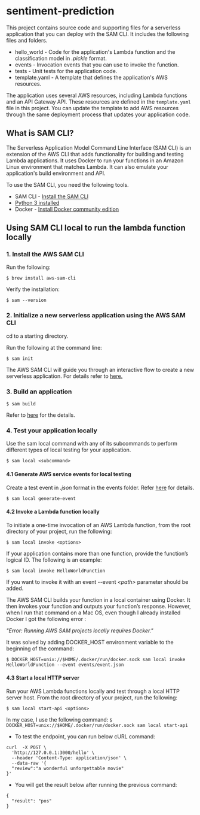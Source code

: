 # sentiment-prediction

This project contains source code and supporting files for a serverless application that you can deploy with the SAM CLI. It includes the following files and folders.

- hello_world - Code for the application's Lambda function and the classification model in *.pickle* format.
- events - Invocation events that you can use to invoke the function.
- tests - Unit tests for the application code. 
- template.yaml - A template that defines the application's AWS resources.

The application uses several AWS resources, including Lambda functions and an API Gateway API. These resources are defined in the `template.yaml` file in this project. You can update the template to add AWS resources through the same deployment process that updates your application code.


## What is SAM CLI?

The Serverless Application Model Command Line Interface (SAM CLI) is an extension of the AWS CLI that adds functionality for building and testing Lambda applications. It uses Docker to run your functions in an Amazon Linux environment that matches Lambda. It can also emulate your application's build environment and API.

To use the SAM CLI, you need the following tools.

* SAM CLI - [Install the SAM CLI](https://docs.aws.amazon.com/serverless-application-model/latest/developerguide/serverless-sam-cli-install.html)
* [Python 3 installed](https://www.python.org/downloads/)
* Docker - [Install Docker community edition](https://hub.docker.com/search/?type=edition&offering=community)

## Using SAM CLI local to run the lambda function locally

### 1. Install the AWS SAM CLI 

Run the following:

`$ brew install aws-sam-cli`

Verify the installation:

`$ sam --version`

### 2. Initialize a new serverless application using the AWS SAM CLI

cd to a starting directory.

Run the following at the command line:

`$ sam init`

The AWS SAM CLI will guide you through an interactive flow to create a new serverless application. For details refer to [here.](https://docs.aws.amazon.com/serverless-application-model/latest/developerguide/using-sam-cli-init.html)

### 3. Build an application

`$ sam build`

Refer to [here](https://docs.aws.amazon.com/serverless-application-model/latest/developerguide/using-sam-cli-build.html) for the details.

### 4. Test your application locally

Use the sam local command with any of its subcommands to perform different types of local testing for your application.

`$ sam local <subcommand>`

#### 4.1 Generate AWS service events for local testing

Create a test event in *.json* format in the events folder. Refer [here](https://docs.aws.amazon.com/serverless-application-model/latest/developerguide/using-sam-cli-local-generate-event.html) for details.

`$ sam local generate-event`

#### 4.2 Invoke a Lambda function locally 

To initiate a one-time invocation of an AWS Lambda function, from the root directory of your project, run the following:

`$ sam local invoke <options>`

If your application contains more than one function, provide the function’s logical ID. The following is an example:

`$ sam local invoke HelloWorldFunction`

If you want to invoke it with an event --event *\<path>* parameter should be added.

The AWS SAM CLI builds your function in a local container using Docker. It then invokes your function and outputs your function’s response.
However, when I run that command on a Mac OS, even though I already installed Docker I got the following error :

*"Error: Running AWS SAM projects locally requires Docker."*

It was solved by adding DOCKER_HOST environment variable to the beginning of the command:

`$ DOCKER_HOST=unix://$HOME/.docker/run/docker.sock sam local invoke HelloWorldFunction --event events/event.json`


#### 4.3 Start a local HTTP server

Run your AWS Lambda functions locally and test through a local HTTP server host. From the root directory of your project, run the following:

`$ sam local start-api <options>`

In my case, I use the following command:
`$ DOCKER_HOST=unix://$HOME/.docker/run/docker.sock sam local start-api`

- To test the endpoint, you can run below cURL command:

```shell
curl  -X POST \
  'http://127.0.0.1:3000/hello' \
  --header 'Content-Type: application/json' \
  --data-raw '{
  "review":"a wonderful unforgettable movie"
}'
```

- You will get the result below after running the previous command:

```shell
{
  "result": "pos"
}
```